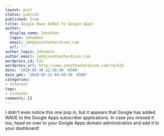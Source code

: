 ```yaml
---
layout: post
status: publish
published: true
title: Google Wave Added To Google Apps!
author:
  display_name: Jonathan
  login: jmhadmin
  email: jmh@jonathanhardison.com
  url: ''
author_login: jmhadmin
author_email: jmh@jonathanhardison.com
wordpress_id: 515
wordpress_url: http://www.jonathanhardison.com/?p=515
date: '2010-05-30 22:30:30 -0500'
date_gmt: '2010-05-31 04:30:30 -0500'
categories:
- Internet
tags:
- LinkedIn
comments: []
---
```

<p>I didn't even notice this one pop in, but it appears that Google has added WAVE to the Google Apps subscriber applications. In case you missed it too, head on over to your Google Apps domain administration and add it to your dashboard!</p>
